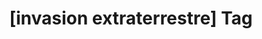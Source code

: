 ---
article_id: 0
description: List of articles under [invasion extraterrestre] tag.
image: http://huntingbears.com.ve/static/img/site/mstile-310x310.png
layout: tag
slug: invasion-extraterrestre
title: '[invasion extraterrestre] Tag'
---